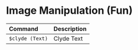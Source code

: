 # Image Manipulation \(Fun\)

| Command | Description |
| :--- | :--- |
| `$clyde (Text)` | Clyde Text |

